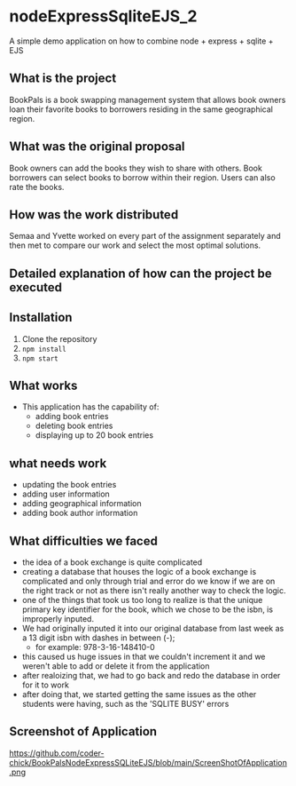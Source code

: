 # nodeExpressSqliteEJS_2
A simple demo application on how to combine node + express + sqlite + EJS

## What is the project



BookPals is a book swapping management system that allows book owners loan their favorite books to borrowers residing in the same geographical region.



## What was the original proposal



Book owners can add the books they wish to share with others. Book borrowers can select books to borrow within their region. Users can also rate the books.



## How was the work distributed



Semaa and Yvette worked on every part of the assignment separately and then met to compare our work and select the most optimal solutions.



## Detailed explanation of how can the project be executed

## Installation

1) Clone the repository
2) `npm install`
3) `npm start`

## What works
* This application has the capability of:
  * adding book entries
  * deleting book entries
  * displaying up to 20 book entries

## what needs work
* updating the book entries
* adding user information
* adding geographical information
* adding book author information

## What difficulties we faced
* the idea of a book exchange is quite complicated
* creating a database that houses the logic of a book exchange is complicated and only through trial and error do we know if we are on the right track or not as there isn't really another way to check the logic. 
* one of the things that took us too long to realize is that the unique primary key identifier for the book, which we chose to be the isbn, is improperly inputed.
* We had originally inputed it into our original database from last week as a 13 digit isbn with dashes in between (-); 
  * for example: 978-3-16-148410-0
* this caused us huge issues in that we couldn't increment it and we weren't able to add or delete it from the application
* after realoizing that, we had to go back and redo the database in order for it to work 
* after doing that, we started getting the same issues as the other students were having, such as the 'SQLITE BUSY' errors

## Screenshot of Application
https://github.com/coder-chick/BookPalsNodeExpressSQLiteEJS/blob/main/ScreenShotOfApplication.png
